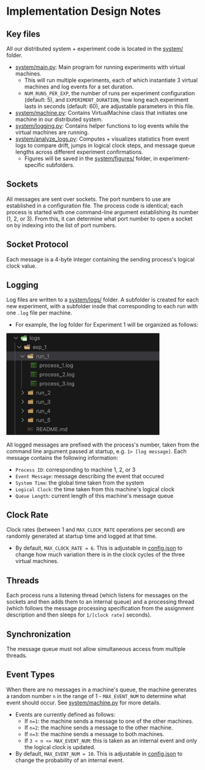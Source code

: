 # Implementation Design Notes

## Key files

All our distributed system + experiment code is located in the [system/](../system/) folder.

- [system/main.py](../system/main.py): Main program for running experiments with virtual machines.
  - This will run multiple experiments, each of which instantiate 3 virtual machines and log events for a set duration.
  - `NUM_RUNS_PER_EXP`, the number of runs per experiment configuration (default: 5), and `EXPERIMENT_DURATION`, how long each experiment lasts in seconds (default: 60), are adjustable parameters in this file.
- [system/machine.py](../system/machine.py): Contains VirtualMachine class that initiates one machine in our distributed system.
- [system/logging.py](../system/logger.py): Contains helper functions to log events while the virtual machines are running.
- [system/analyze_logs.py](../system/analyze_logs.py): Computes + visualizes statistics from event logs to compare drift, jumps in logical clock steps, and message queue lengths across different experiment confirmations.
  - Figures will be saved in the [system/figures/](../system/figures/) folder, in experiment-specific subfolders.

## Sockets

All messages are sent over sockets. The port numbers to use are established in a configuration file. The process code is identical; each process is started with one command-line argument establishing its number (1, 2, or 3). From this, it can determine what port number to open a socket on by indexing into the list of port numbers.

## Socket Protocol

Each message is a 4-byte integer containing the sending process's logical clock value.

## Logging

Log files are written to a [system/logs/](../system/logs/) folder. A subfolder is created for each new experiment, with a subfolder insde that corresponding to each run with one `.log` file per machine.

- For example, the log folder for Experiment 1 will be organized as follows:

<img src="log_files.png" alt="Log file directory organization" width="400">

All logged messages are prefixed with the process's number, taken from the command line argument passed at startup, e.g. `1> [log message]`. Each message contains the following information:

- `Process ID`: corresponding to machine 1, 2, or 3
- `Event Message`: message describing the event that occured
- `System Time`: the global time taken from the system
- `Logical Clock`: the time taken from this machine's logical clock
- `Queue Length`: current length of this machine's message queue

## Clock Rate

Clock rates (between 1 and `MAX_CLOCK_RATE` operations per second) are randomly generated at startup time and logged at that time.

- By default, `MAX_CLOCK_RATE = 6`. This is adjustable in [config.json](../config.json) to change how much variation there is in the clock cycles of the three virtual machines.

## Threads

Each process runs a listening thread (which listens for messages on the sockets and then adds them to an internal queue) and a processing thread (which follows the message processing specification from the assignment description and then sleeps for `1/[clock rate]` seconds).

## Synchronization

The message queue must not allow simultaneous access from multiple threads.

## Event Types

When there are no messages in a machine's queue, the machine generates a random number `n` in the range of 1 - `MAX_EVENT_NUM` to determine what event should occur. See [system/machine.py](../system/machine.py) for more details.

- Events are currently defined as follows:
  - If `n=1`: the machine sends a message to one of the other machines.
  - If `n=2`: the machine sends a message to the other machine.
  - If `n=3`: the machine sends a message to both machines.
  - If `3 < n <= MAX_EVENT_NUM`: this is taken as an internal event and only the logical clock is updated.
- By default, `MAX_EVENT_NUM = 10`. This is adjustable in [config.json](../config.json) to change the probability of an internal event.
